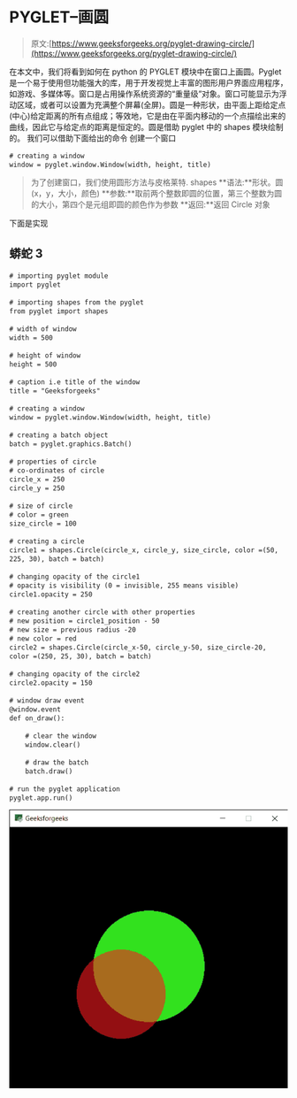 # PYGLET–画圆

> 原文:[https://www.geeksforgeeks.org/pyglet-drawing-circle/](https://www.geeksforgeeks.org/pyglet-drawing-circle/)

在本文中，我们将看到如何在 python 的 PYGLET 模块中在窗口上画圆。Pyglet 是一个易于使用但功能强大的库，用于开发视觉上丰富的图形用户界面应用程序，如游戏、多媒体等。窗口是占用操作系统资源的“重量级”对象。窗口可能显示为浮动区域，或者可以设置为充满整个屏幕(全屏)。圆是一种形状，由平面上距给定点(中心)给定距离的所有点组成；等效地，它是由在平面内移动的一个点描绘出来的曲线，因此它与给定点的距离是恒定的。圆是借助 pyglet 中的 shapes 模块绘制的。
我们可以借助下面给出的命令
创建一个窗口

```
# creating a window
window = pyglet.window.Window(width, height, title)
```

> 为了创建窗口，我们使用圆形方法与皮格莱特. shapes
> **语法:**形状。圆(x，y，大小，颜色)
> **参数:**取前两个整数即圆的位置，第三个整数为圆的大小，第四个是元组即圆的颜色作为参数
> **返回:**返回 Circle 对象

下面是实现

## 蟒蛇 3

```
# importing pyglet module
import pyglet

# importing shapes from the pyglet
from pyglet import shapes

# width of window
width = 500

# height of window
height = 500

# caption i.e title of the window
title = "Geeksforgeeks"

# creating a window
window = pyglet.window.Window(width, height, title)

# creating a batch object
batch = pyglet.graphics.Batch()

# properties of circle
# co-ordinates of circle
circle_x = 250
circle_y = 250

# size of circle
# color = green
size_circle = 100

# creating a circle
circle1 = shapes.Circle(circle_x, circle_y, size_circle, color =(50, 225, 30), batch = batch)

# changing opacity of the circle1
# opacity is visibility (0 = invisible, 255 means visible)
circle1.opacity = 250

# creating another circle with other properties
# new position = circle1_position - 50
# new size = previous radius -20
# new color = red
circle2 = shapes.Circle(circle_x-50, circle_y-50, size_circle-20, color =(250, 25, 30), batch = batch)

# changing opacity of the circle2
circle2.opacity = 150

# window draw event
@window.event
def on_draw():

    # clear the window
    window.clear()

    # draw the batch
    batch.draw()

# run the pyglet application
pyglet.app.run()
```

![](img/9c3e444870097e3da5c9e66c51e9d0b8.png)